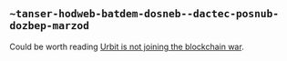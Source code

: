 ## `~tanser-hodweb-batdem-dosneb--dactec-posnub-dozbep-marzod`
Could be worth reading [Urbit is not joining the blockchain war](https://urbit.org/fora/posts/~2017.9.22..03.14.46..c207~/).